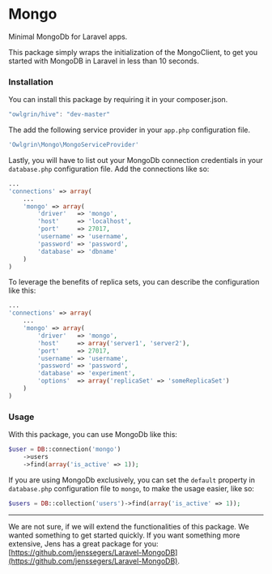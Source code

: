 Mongo
=====

Minimal MongoDb for Laravel apps.

This package simply wraps the initialization of the MongoClient, to get you started with MongoDB in Laravel in less than 10 seconds.

### Installation

You can install this package by requiring it in your composer.json.

```js
"owlgrin/hive": "dev-master"
```

The add the following service provider in your `app.php` configuration file.

```php
'Owlgrin\Mongo\MongoServiceProvider'
```

Lastly, you will have to list out your MongoDb connection credentials in your `database.php` configuration file. Add the connections like so:

```php
...
'connections' => array(
	...
	'mongo' => array(
		'driver'   => 'mongo',
		'host'     => 'localhost',
		'port'     => 27017,
		'username' => 'username',
		'password' => 'password',
		'database' => 'dbname'
	)
)
```

To leverage the benefits of replica sets, you can describe the configuration like this:

```php
...
'connections' => array(
	...
	'mongo' => array(
		'driver'   => 'mongo',
		'host'     => array('server1', 'server2'),
		'port'     => 27017,
		'username' => 'username',
		'password' => 'password',
		'database' => 'experiment',
		'options'  => array('replicaSet' => 'someReplicaSet')
	)
)
```

### Usage

With this package, you can use MongoDb like this:

```php
$user = DB::connection('mongo')
	->users
	->find(array('is_active' => 1));
```

If you are using MongoDb exclusively, you can set the `default` property in `database.php` configuration file to `mongo`, to make the usage easier, like so:

```php
$users = DB::collection('users')->find(array('is_active' => 1));
```

***

We are not sure, if we will extend the functionalities of this package. We wanted something to get started quickly. If you want something more extensive, Jens has a great package for you: [https://github.com/jenssegers/Laravel-MongoDB](https://github.com/jenssegers/Laravel-MongoDB).